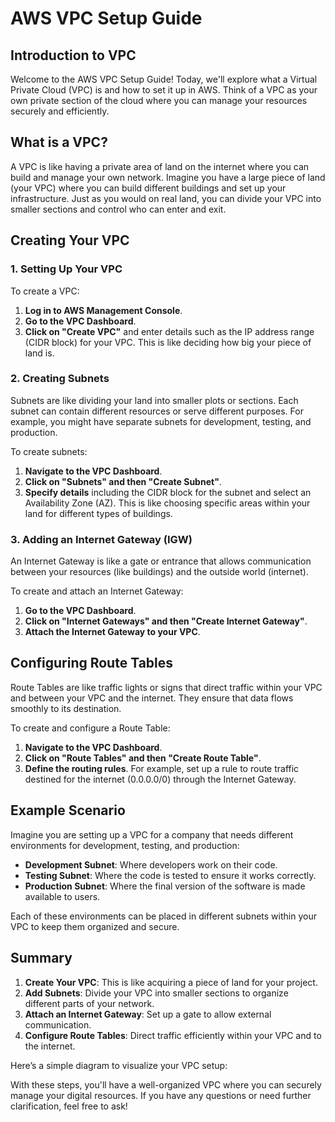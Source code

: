 # AWS VPC Setup Guide

## Introduction to VPC

Welcome to the AWS VPC Setup Guide! Today, we'll explore what a Virtual Private Cloud (VPC) is and how to set it up in AWS. Think of a VPC as your own private section of the cloud where you can manage your resources securely and efficiently.

## What is a VPC?

A VPC is like having a private area of land on the internet where you can build and manage your own network. Imagine you have a large piece of land (your VPC) where you can build different buildings and set up your infrastructure. Just as you would on real land, you can divide your VPC into smaller sections and control who can enter and exit.

## Creating Your VPC

### 1. **Setting Up Your VPC**

To create a VPC:
1. **Log in to AWS Management Console**.
2. **Go to the VPC Dashboard**.
3. **Click on "Create VPC"** and enter details such as the IP address range (CIDR block) for your VPC. This is like deciding how big your piece of land is.

### 2. **Creating Subnets**

Subnets are like dividing your land into smaller plots or sections. Each subnet can contain different resources or serve different purposes. For example, you might have separate subnets for development, testing, and production.

To create subnets:
1. **Navigate to the VPC Dashboard**.
2. **Click on "Subnets" and then "Create Subnet"**.
3. **Specify details** including the CIDR block for the subnet and select an Availability Zone (AZ). This is like choosing specific areas within your land for different types of buildings.

### 3. **Adding an Internet Gateway (IGW)**

An Internet Gateway is like a gate or entrance that allows communication between your resources (like buildings) and the outside world (internet).

To create and attach an Internet Gateway:
1. **Go to the VPC Dashboard**.
2. **Click on "Internet Gateways" and then "Create Internet Gateway"**.
3. **Attach the Internet Gateway to your VPC**.

## Configuring Route Tables

Route Tables are like traffic lights or signs that direct traffic within your VPC and between your VPC and the internet. They ensure that data flows smoothly to its destination.

To create and configure a Route Table:
1. **Navigate to the VPC Dashboard**.
2. **Click on "Route Tables" and then "Create Route Table"**.
3. **Define the routing rules**. For example, set up a rule to route traffic destined for the internet (0.0.0.0/0) through the Internet Gateway.

## Example Scenario

Imagine you are setting up a VPC for a company that needs different environments for development, testing, and production:

- **Development Subnet**: Where developers work on their code.
- **Testing Subnet**: Where the code is tested to ensure it works correctly.
- **Production Subnet**: Where the final version of the software is made available to users.

Each of these environments can be placed in different subnets within your VPC to keep them organized and secure.

## Summary

1. **Create Your VPC**: This is like acquiring a piece of land for your project.
2. **Add Subnets**: Divide your VPC into smaller sections to organize different parts of your network.
3. **Attach an Internet Gateway**: Set up a gate to allow external communication.
4. **Configure Route Tables**: Direct traffic efficiently within your VPC and to the internet.

Here’s a simple diagram to visualize your VPC setup:

With these steps, you'll have a well-organized VPC where you can securely manage your digital resources. If you have any questions or need further clarification, feel free to ask!
